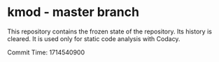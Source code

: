 # kmod - master branch

This repository contains the frozen state of the repository.
Its history is cleared. It is used only for static code
analysis with Codacy.

Commit Time: 1714540900